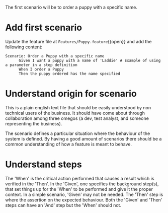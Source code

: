 The first scenario will be to order a puppy with a specific name. 

# Add first scenario

Update the feature file at `Features/Puppy.feature`{{open}} and add the following content:

```gherkin
Scenario: Order a Puppy with a specific name
	  Given I want a puppy with a name of 'Laddie' # Example of using a parameter in a step definition
	  When I order a Puppy
	  Then the puppy ordered has the name specified	  
```

# Understand origin for scenario

This is a plain english text file that should be easily understood by non technical users of the business. 
It should have come about through collaboration among three omegos (a dev, test analyst, and someone representing the business).

The scenario defines a particular situation where the behaviour of the system is defined. By having a good amount
of scenarios there should be a common understanding of how a feature is meant to behave.

# Understand steps

The 'When' is the critical action performed that causes a result which is verified in the 'Then'.
In the 'Given', one specifies the background step(s), that set things up for the 'When' to be performed and
give it the proper context. In a simple scenario, 'Given' may not be needed.
The 'Then' step is where the assertion on the expected behaviour. Both the 'Given' and 'Then' steps can have 
an 'And' step but the 'When' should not.
